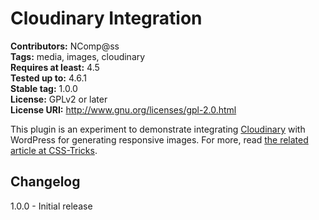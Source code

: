 # Cloudinary Integration #
**Contributors:** NComp@ss  
**Tags:** media, images, cloudinary   
**Requires at least:** 4.5  
**Tested up to:** 4.6.1  
**Stable tag:** 1.0.0  
**License:** GPLv2 or later  
**License URI:** http://www.gnu.org/licenses/gpl-2.0.html  

This plugin is an experiment to demonstrate integrating <a href="http://cloudinary.com/">Cloudinary</a> with WordPress for generating responsive images. For more, read <a href="https://css-tricks.com/responsive-images-wordpress-cloudinary-part-1/">the related article at CSS-Tricks</a>.

## Changelog ##

 1.0.0 - Initial release  
